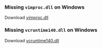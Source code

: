 
### Missing `vimproc.dll` on Windows
Download [vimproc.dll](https://github.com/Shougo/vimproc.vim/releases/download/ver.9.3/vimproc_win64.dll)

### Missing `vcruntime140.dll` on Windows
Download [vcruntime140.dll](https://www.dllme.com/dll/download/29939/vcruntime141.dll)

